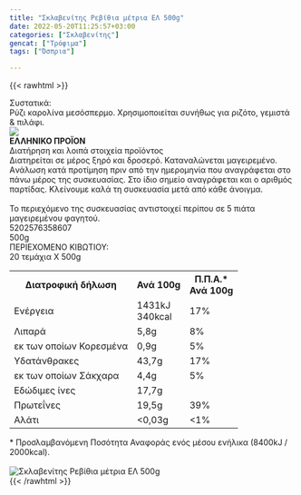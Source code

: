 ```yaml
---
title: "Σκλαβενίτης Ρεβίθια μέτρια ΕΛ 500g"
date: 2022-05-20T11:25:57+03:00
categories: ["Σκλαβενίτης"]
gencat: ["Τρόφιμα"]
tags: ["Όσπρια"]

---
```

{{< rawhtml >}}

<div class="sload599"><div class="product"><div id="sistatika">Συστατικά:</div><div class="alltext">Ρύζι καρολίνα μεσόσπερμο. Χρησιμοποιείται συνήθως για ριζότο, γεμιστά &amp; πιλάφι.</div><div id="flag"><div id="flagimage"><img src="/media/icons/gr.svg"></div><span id="flagtext"><b>ΕΛΛΗΝΙΚΟ ΠΡΟΪΟΝ</b></span></div><div id="loipa">Διατήρηση και λοιπά στοιχεία προϊόντος</div><div class="alltext">Διατηρείται σε μέρος ξηρό και δροσερό. Καταναλώνεται μαγειρεμένο. Aνάλωση κατά προτίμηση πριν από την ημερομηνία που αναγράφεται στο πάνω μέρος της συσκευασίας. Στο ίδιο σημείο αναγράφεται και ο αριθμός παρτίδας. Κλείνουμε καλά τη συσκευασία μετά από κάθε άνοιγμα.<br><br>Το περιεχόμενο της συσκευασίας αντιστοιχεί περίπου σε 5 πιάτα μαγειρεμένου φαγητού.</div><div id="barcode"><div id="barimage1"></div><span id="bartext">5202576358607</span></div><div id="varos"><div id="varosimage1"></div><span id="varostext">500g</span></div><div id="kivotio">ΠΕΡΙΕΧΟΜΕΝΟ ΚΙΒΩΤΙΟΥ:<br>20 τεμάχια Χ 500g</div><div class="tabout"><table id="diatable"><tbody><tr><th>Διατροφική δήλωση</th><th>Ανά 100g</th><th>Π.Π.Α.*<br>Ανά 100g</th></tr><tr><td class="texr2">Ενέργεια</td><td class="texr">1431kJ<br>340kcal</td><td class="texr">17%</td></tr><tr><td class="texr2">Λιπαρά</td><td class="texr">5,8g</td><td class="texr">8%</td></tr><tr><td class="gray">εκ των οποίων Κορεσµένα</td><td class="gray2">0,9g</td><td class="gray2">5%</td></tr><tr><td class="texr2">Yδατάνθρακες</td><td class="texr">43,7g</td><td class="texr">17%</td></tr><tr><td class="gray">εκ των οποίων Σάκχαρα</td><td class="gray2">4,4g</td><td class="gray2">5%</td></tr><tr><td class="texr2">Eδώδιμες ίνες</td><td class="texr">17,7g</td><td class="texr"></td></tr><tr><td class="texr2">Πρωτεΐνες</td><td class="texr">19,5g</td><td class="texr">39%</td></tr><tr><td class="texr2">Αλάτι</td><td class="texr">&lt;0,03g</td><td class="texr">&lt;1%</td></tr></tbody></table></div><div class="alltext">* Προσλαμβανόμενη Ποσότητα Αναφοράς ενός μέσου ενήλικα (8400kJ / 2000kcal).</div><br><div class="pimg"><img alt="Σκλαβενίτης Ρεβίθια μέτρια ΕΛ 500g" title="Σκλαβενίτης Ρεβίθια μέτρια ΕΛ 500g" src="/media/images/sklavenitis-rebithia-metria-el-500g.jpg"></div></div></div>
{{< /rawhtml >}}


